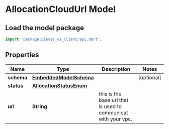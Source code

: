 # AllocationCloudUrl Model

## Load the model package
```dart
import 'package:pieces_os_client/api.dart';
```

## Properties
Name | Type | Description | Notes
------------ | ------------- | ------------- | -------------
**schema** | [**EmbeddedModelSchema**](EmbeddedModelSchema) |  | [optional] 
**status** | [**AllocationStatusEnum**](AllocationStatusEnum) |  | 
**url** | **String** | this is the base url that is used to communicat with your vpc. | 





